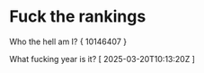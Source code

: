 # Fuck the rankings

Who the hell am I?
{ 10146407 }

What fucking year is it?
[ 2025-03-20T10:13:20Z ]
